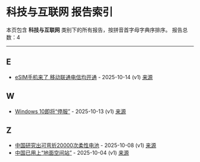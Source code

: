 # 科技与互联网 报告索引

本页包含 **科技与互联网** 类别下的所有报告，按拼音首字母字典序排序。
报告总数：4

---

## E

- [eSIM手机来了 移动联通电信均开通](esimshou-ji-lai-liao-yi-dong-lian-tong-dian-xin-jun-kai-tong-2025-10-14--v1.md) - 2025-10-14 (v1) [来源](https://www.baidu.com/s?wd=eSIM%E6%89%8B%E6%9C%BA%E6%9D%A5%E4%BA%86+%E7%A7%BB%E5%8A%A8%E8%81%94%E9%80%9A%E7%94%B5%E4%BF%A1%E5%9D%87%E5%BC%80%E9%80%9A&sa=fyb_news&rsv_dl=fyb_news)

## W

- [Windows 10即将“停服”](windows-10ji-jiang-ting-fu-2025-10-13--v1.md) - 2025-10-13 (v1) [来源](https://www.baidu.com/s?wd=Windows+10%E5%8D%B3%E5%B0%86%E2%80%9C%E5%81%9C%E6%9C%8D%E2%80%9D&sa=fyb_news&rsv_dl=fyb_news)

## Z

- [中国研究出可弯折20000次柔性电池](zhong-guo-yan-jiu-chu-ke-wan-zhe-20000ci-rou-xing-dian-chi-2025-10-08--v1.md) - 2025-10-08 (v1) [来源](https://www.baidu.com/s?wd=%E4%B8%AD%E5%9B%BD%E7%A0%94%E7%A9%B6%E5%87%BA%E5%8F%AF%E5%BC%AF%E6%8A%9820000%E6%AC%A1%E6%9F%94%E6%80%A7%E7%94%B5%E6%B1%A0&sa=fyb_news&rsv_dl=fyb_news)
- [中国已用上“地面空间站”](zhong-guo-yi-yong-shang-di-mian-kong-jian-zhan-2025-10-04--v1.md) - 2025-10-04 (v1) [来源](https://www.baidu.com/s?wd=%E4%B8%AD%E5%9B%BD%E5%B7%B2%E7%94%A8%E4%B8%8A%E2%80%9C%E5%9C%B0%E9%9D%A2%E7%A9%BA%E9%97%B4%E7%AB%99%E2%80%9D&sa=fyb_news&rsv_dl=fyb_news)
